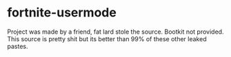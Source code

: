 # fortnite-usermode
Project was made by a friend, fat lard stole the source. Bootkit not provided. 
This source is pretty shit but its better than 99% of these other leaked pastes.
